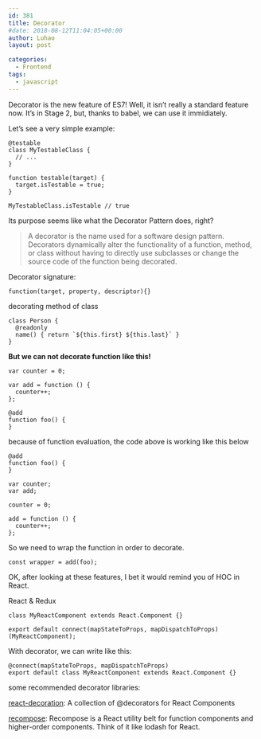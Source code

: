 ```yaml
---
id: 381
title: Decorator
#date: 2018-08-12T11:04:05+00:00
author: Luhao
layout: post

categories:
  - Frontend
tags:
  - javascript
---
```


Decorator is the new feature of ES7! Well, it isn&#8217;t really a standard feature now. It&#8217;s in Stage 2, but, thanks to babel, we can use it immidiately.

Let&#8217;s see a very simple example:

<pre><code class="language-javascript ">@testable
class MyTestableClass {
  // ...
}

function testable(target) {
  target.isTestable = true;
}

MyTestableClass.isTestable // true
</code></pre>

Its purpose seems like what the Decorator Pattern does, right?

> A decorator is the name used for a software design pattern. Decorators dynamically alter the functionality of a function, method, or class without having to directly use subclasses or change the source code of the function being decorated.

Decorator signature:

`function(target, property, descriptor){}`

decorating method of class

<pre><code class="language-javascript ">class Person {
  @readonly
  name() { return `${this.first} ${this.last}` }
}
</code></pre>

**But we can not decorate function like this!**

<pre><code class="language-javascript ">var counter = 0;

var add = function () {
  counter++;
};

@add
function foo() {
}
</code></pre>

because of function evaluation, the code above is working like this below

<pre><code class="language-javascript ">@add
function foo() {
}

var counter;
var add;

counter = 0;

add = function () {
  counter++;
};
</code></pre>

So we need to wrap the function in order to decorate.

<pre><code class="language-javascript ">const wrapper = add(foo);
</code></pre>

OK, after looking at these features, I bet it would remind you of HOC in React.

React & Redux

<pre><code class="language-javascript ">class MyReactComponent extends React.Component {}

export default connect(mapStateToProps, mapDispatchToProps)(MyReactComponent);
</code></pre>

With decorator, we can write like this:

<pre><code class="language-javascript ">@connect(mapStateToProps, mapDispatchToProps)
export default class MyReactComponent extends React.Component {}
</code></pre>

some recommended decorator libraries:

[react-decoration](https://github.com/mbasso/react-decoration): A collection of @decorators for React Components

[recompose](https://github.com/acdlite/recompose): Recompose is a React utility belt for function components and higher-order components. Think of it like lodash for React.
